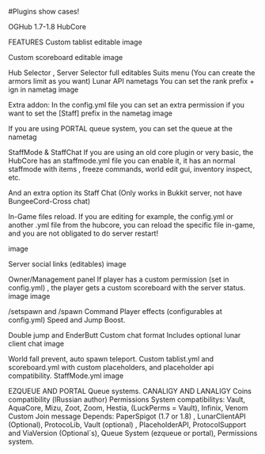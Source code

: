 #Plugins show cases!


OGHub
1.7-1.8 HubCore

FEATURES
Custom tablist editable image

Custom scoreboard editable image

Hub Selector , Server Selector full editables
Suits menu (You can create the armors limit as you want)
Lunar API nametags
You can set the rank prefix + ign in nametag image

Extra addon: In the config.yml file you can set an extra permission if you want to set the [Staff] prefix in the nametag image

If you are using PORTAL queue system, you can set the queue at the nametag

StaffMode & StaffChat
If you are using an old core plugin or very basic, the HubCore has an staffmode.yml file you can enable it, it has an normal staffmode with items , freeze commands, world edit gui, inventory inspect, etc.

And an extra option its Staff Chat (Only works in Bukkit server, not have BungeeCord-Cross chat)

In-Game files reload.
If you are editing for example, the config.yml or another .yml file from the hubcore, you can reload the specific file in-game, and you are not obligated to do server restart!

image

Server social links (editables)
image

Owner/Management panel
If player has a custom permission (set in config.yml) , the player gets a custom scoreboard with the server status. image image

/setspawn and /spawn Command
Player effects (configurables at config.yml)
Speed and Jump Boost.

Double jump and EnderButt
Custom chat format
Includes optional lunar client chat image

World fall prevent, auto spawn teleport.
Custom tablist.yml and scoreboard.yml with custom placeholders, and placeholder api compatibility.
StaffMode.yml
image

EZQUEUE AND PORTAL Queue systems.
CANALIGY AND LANALIGY Coins compatibility (lRussian author)
Permissions System compatibilitys: Vault, AquaCore, Mizu, Zoot, Zoom, Hestia, (LuckPerms = Vault), Infinix, Venom
Custom Join message
Depends: PaperSpigot (1.7 or 1.8) , LunarClientAPI (Optional), ProtocoLib, Vault (optional) , PlaceholderAPI, ProtocolSupport and ViaVersion (Optional´s), Queue System (ezqueue or portal), Permissions system.
